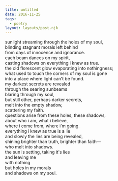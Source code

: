 ```yaml
---
title: untitled
date: 2016-11-25
tags:
  - poetry
layout: layouts/post.njk
---
```


sunlight streaming through the holes of my soul,<br/>
blinding stagnant morals left behind<br/>
from days of innocence and ignorance.<br/>
each beam dances on my spirit,<br/>
casting shadows on everything i knew as true.<br/>
the old florescent glow evaporating into nothingness;<br/>
what used to touch the corners of my soul is gone<br/>
into a place where light can't be found.<br/>
my darkest secrets are revealed<br/>
through the searing sunbeams<br/>
blaring through my soul,<br/>
but still other, perhaps darker secrets,<br/>
melt into the empty shadow,<br/>
scattering my faith.<br/>
questions arise from these holes, these shadows,<br/>
about who i am, what i believe,<br/>
where i come from, where i'm going.<br/>
everything i knew as true is a lie<br/>
and slowly the lies are being revealed,<br/>
shining brighter than truth, brighter than faith&mdash;<br/>
who melt into shadows.<br/>
the sun is setting, taking it's lies<br/>
and leaving me<br/>
with nothing<br/>
but holes in my morals<br/>
and shadows on my soul.

